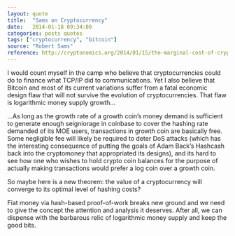 ```yaml
---
layout: quote
title:  "Sams on Cryptocurrency"
date:   2014-01-18 09:34:00
categories: posts quotes
tags: ["cryptocurrency", "bitcoin"]
source: "Robert Sams"
reference: http://cryptonomics.org/2014/01/15/the-marginal-cost-of-cryptocurrency/
---
```


I would count myself in the camp who believe that cryptocurrencies could do to finance what TCP/IP did to communications. Yet I also believe that Bitcoin and most of its current variations suffer from a fatal economic design flaw that will not survive the evolution of cryptocurrencies. That flaw is logarithmic money supply growth...

...As long as the growth rate of a growth coin’s money demand is sufficient to generate enough seigniorage in coinbase to cover the hashing rate demanded of its MOE users, transactions in growth coin are basically free. Some negligible fee will likely be required to deter DoS attacks (which has the interesting consequence of putting the goals of Adam Back’s Hashcash back into the cryptomoney that appropriated its designs), and its hard to see how one who wishes to hold crypto coin balances for the purpose of actually making transactions would prefer a log coin over a growth coin.

So maybe here is a new theorem: the value of a cryptocurrency will converge to its optimal level of hashing costs?

Fiat money via hash-based proof-of-work breaks new ground and we need to give the concept the attention and analysis it deserves. After all, we can dispense with the barbarous relic of logarithmic money supply and keep the good bits.